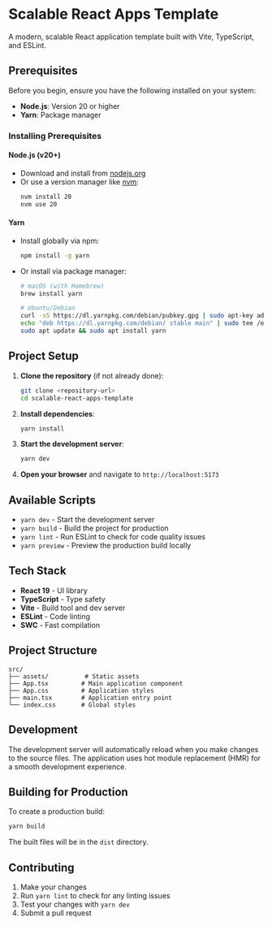 # Scalable React Apps Template

A modern, scalable React application template built with Vite, TypeScript, and ESLint.

## Prerequisites

Before you begin, ensure you have the following installed on your system:

- **Node.js**: Version 20 or higher
- **Yarn**: Package manager

### Installing Prerequisites

#### Node.js (v20+)
- Download and install from [nodejs.org](https://nodejs.org/)
- Or use a version manager like [nvm](https://github.com/nvm-sh/nvm):
  ```bash
  nvm install 20
  nvm use 20
  ```

#### Yarn
- Install globally via npm:
  ```bash
  npm install -g yarn
  ```
- Or install via package manager:
  ```bash
  # macOS (with Homebrew)
  brew install yarn
  
  # Ubuntu/Debian
  curl -sS https://dl.yarnpkg.com/debian/pubkey.gpg | sudo apt-key add -
  echo "deb https://dl.yarnpkg.com/debian/ stable main" | sudo tee /etc/apt/sources.list.d/yarn.list
  sudo apt update && sudo apt install yarn
  ```

## Project Setup

1. **Clone the repository** (if not already done):
   ```bash
   git clone <repository-url>
   cd scalable-react-apps-template
   ```

2. **Install dependencies**:
   ```bash
   yarn install
   ```

3. **Start the development server**:
   ```bash
   yarn dev
   ```

4. **Open your browser** and navigate to `http://localhost:5173`

## Available Scripts

- `yarn dev` - Start the development server
- `yarn build` - Build the project for production
- `yarn lint` - Run ESLint to check for code quality issues
- `yarn preview` - Preview the production build locally

## Tech Stack

- **React 19** - UI library
- **TypeScript** - Type safety
- **Vite** - Build tool and dev server
- **ESLint** - Code linting
- **SWC** - Fast compilation

## Project Structure

```
src/
├── assets/          # Static assets
├── App.tsx         # Main application component
├── App.css         # Application styles
├── main.tsx        # Application entry point
└── index.css       # Global styles
```

## Development

The development server will automatically reload when you make changes to the source files. The application uses hot module replacement (HMR) for a smooth development experience.

## Building for Production

To create a production build:

```bash
yarn build
```

The built files will be in the `dist` directory.

## Contributing

1. Make your changes
2. Run `yarn lint` to check for any linting issues
3. Test your changes with `yarn dev`
4. Submit a pull request